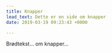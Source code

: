 ```yaml
---
title: Knapper
lead_text: Dette er en side om knapper
date: 2019-03-19 09:23:43 +0000

---
```

Brødtekst... om knapper...